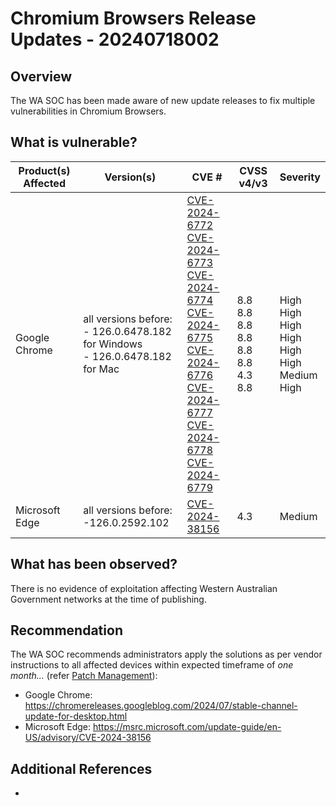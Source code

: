 # Chromium Browsers Release Updates - 20240718002

## Overview

The WA SOC has been made aware of new update releases to fix multiple vulnerabilities in Chromium Browsers. 


## What is vulnerable?

|**Product(s) Affected** | **Version(s)** | **CVE #**  |**CVSS v4/v3** |**Severity** |
| ------------------- | ---------- | ------- | ------------- | ------- |
|Google Chrome |all versions before: </br> -   126.0.6478.182 for Windows </br> -   126.0.6478.182 for Mac | [CVE-2024-6772](https://nvd.nist.gov/vuln/detail/CVE-2024-6772) </br> [CVE-2024-6773](https://nvd.nist.gov/vuln/detail/CVE-2024-6773) </br> [CVE-2024-6774](https://nvd.nist.gov/vuln/detail/CVE-2024-6774) </br> [CVE-2024-6775](https://nvd.nist.gov/vuln/detail/CVE-2024-6775) </br> [CVE-2024-6776](https://nvd.nist.gov/vuln/detail/CVE-2024-6776) </br> [CVE-2024-6777](https://nvd.nist.gov/vuln/detail/CVE-2024-6777) </br> [CVE-2024-6778](https://nvd.nist.gov/vuln/detail/CVE-2024-6778) </br> [CVE-2024-6779](https://nvd.nist.gov/vuln/detail/CVE-2024-6779) | 8.8 </br> 8.8 </br>8.8 </br>8.8 </br>8.8 </br>8.8 </br>4.3 </br>8.8 </br> | High </br> High </br> High </br> High </br> High </br> High </br> Medium </br> High </br> | 
| Microsoft Edge  | all versions before:</br> -126.0.2592.102  | [CVE-2024-38156](https://nvd.nist.gov/vuln/detail/CVE-2024-38156)  | 4.3  | Medium  |


## What has been observed?

There is no evidence of exploitation affecting Western Australian Government networks at the time of publishing.

## Recommendation

The WA SOC recommends administrators apply the solutions as per vendor instructions to all affected devices within expected timeframe of *one month...* (refer [Patch Management](../guidelines/patch-management.md)):

- Google Chrome: <https://chromereleases.googleblog.com/2024/07/stable-channel-update-for-desktop.html>
- Microsoft Edge: <https://msrc.microsoft.com/update-guide/en-US/advisory/CVE-2024-38156>

## Additional References

- 
